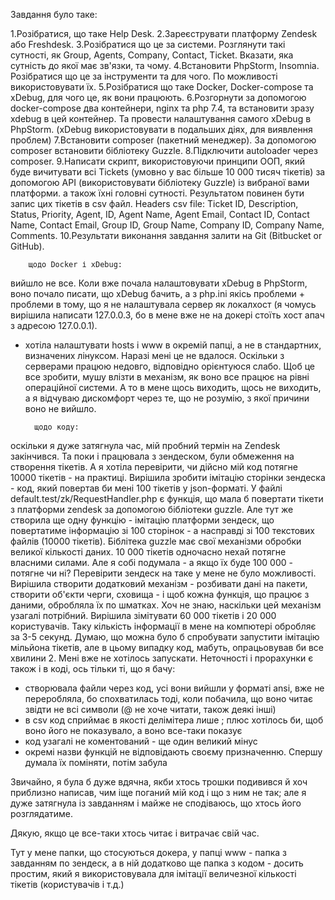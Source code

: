 Завдання було таке:

1.Розібратися, що таке Help Desk.
2.Зареєструвати платформу Zendesk або Freshdesk.
3.Розібратися що це за системи. Розглянути такі сутності, як Group, Agents, Company, Contact, Ticket. 
Вказати, яка сутність до якої має зв'язки, та чому. 
4.Встановити PhpStorm, Insomnia. Розібратися що це за інструменти та для чого. По можливості використовувати їх.
5.Розібратися що таке Docker, Docker-compose та xDebug, для чого це, як вони працюють.
6.Розгорнути за допомогою docker-compose два контейнери, nginx та php 7.4, та встановити зразу xdebug в цей контейнер. 
Та провести налаштування самого xDebug в PhpStorm. (xDebug використовувати в подальших діях, для виявлення проблем)
7.Встановити composer (пакетний менеджер). За допомогою composer встановити бібліотеку Guzzle.
8.Підключити autoloader через composer.
9.Написати скрипт, використовуючи принципи ООП, який буде вичитувати всі Tickets (умовно у вас більше 10 000 тисяч тікетів) 
за допомогою API (використовувати бібліотеку Guzzle) із вибраної вами платформи. а також їхні головні сутності. 
Результатом повинен бути запис цих тікетів в csv файл. 
Headers csv file:
Ticket ID, Description, Status, Priority, Agent, ID, Agent Name, Agent Email, Contact ID, Contact Name, Contact Email, 
Group ID, Group Name, Company ID, Company Name, Comments.
10.Результати виконання завдання залити на Git (Bitbucket or GitHub). 

        щодо Docker і xDebug:
вийшло не все. Коли вже почала налаштовувати xDebug в PhpStorm, воно почало писати, що xDebug бачить, а з php.ini якісь
проблеми + проблеми в тому, що я не налаштувала сервер як локалхост (я чомусь вирішила написати 127.0.0.3, бо в мене вже
не на докері стоїть хост апач з адресою 127.0.0.1). 
+ хотіла налаштувати hosts і www в окремій папці, а не в стандартних, визначених лінуксом. Наразі мені це не вдалося. 
Оскільки з серверами працюю недовго, відповідно орієнтуюся слабо. Щоб це все зробити, мушу влізти в механізм, як воно все працює
на рівні операційної системи. А то в мене щось виходить, щось не виходить, а я відчуваю дискомфорт через те, що не розумію,
з якої причини воно не вийшло. 
  
        щодо коду:
оскільки я дуже затягнула час, мій пробний термін на Zendesk закінчився. Та поки і працювала з зендеском, були обмеження 
на створення тікетів. А я хотіла перевірити, чи дійсно мій код потягне 10000 тікетів - на практиці.
Вирішила зробити імітацію сторінки зендеска - код, який повертав би мені 100 тікетів у json-форматі.
У файлі default.test/zk/RequestHandler.php є функція, що мала б повертати тікети з платформи zendesk за допомогою 
бібліотеки guzzle. 
Але тут же створила ще одну функцію - імітацію платформи зендеск, що повертатиме інформацію зі 100 сторінок - а насправді
зі 100 текстових файлів (10000 тікетів).
Біблітека guzzle має свої механізми обробки великої кількості даних. 10 000 тікетів одночасно нехай потягне власними силами. 
Але я собі подумала - а якщо їх буде 100 000 - потягне чи ні? Перевірити зендеск на таке у мене не було можливості.
Вирішила створити додатковий механізм - розбивати дані на пакети, створити об'єкти черги, сховища - і щоб кожна функція, 
що працює з даними, обробляла їх по шматках. Хоч не знаю, наскільки цей механізм узагалі потрібний.
Вирішила зімітувати 60 000 тікетів і 20 000 користувачів. Таку кількість інформації в мене на компютері обробляє за 3-5 секунд. 
Думаю, що можна було б спробувати запустити імітацію мільйона тікетів, але в цьому випадку код, мабуть, опрацьовував би все хвилини 2.
Мені вже не хотілось запускати.
Неточності і прорахунки є також і в коді, ось тільки ті, що я бачу:
- створювала файли через код, усі вони вийшли у форматі ansi, вже не переробляла, бо спохватилась тоді, коли побачила, що воно читає
звідти не всі символи (@ не хоче читати, також деякі інші)
- в csv код сприймає в якості делімітера лише ; плюс хотілось би, щоб воно його не показувало, а воно все-таки показує
- код узагалі не коментований - ще один великий мінус
- окремі назви функцій не відповідають своєму призначенню. Спершу думала їх поміняти, потім забула 

Звичайно, я була б дуже вдячна, якби хтось трошки подивився й хоч приблизно написав, чим іще поганий мій код і що з ним не так;
але я дуже затягнула із завданням і майже не сподіваюсь, що хтось його розглядатиме.

Дякую, якщо це все-таки хтось читає і витрачає свій час. 

Тут у мене папки, що стосуються докера, у папці www - папка з завданням по зендеск, а в ній додатково ще папка з кодом - досить простим, 
який я використовувала для імітації величезної кількості тікетів (користувачів і т.д.)
